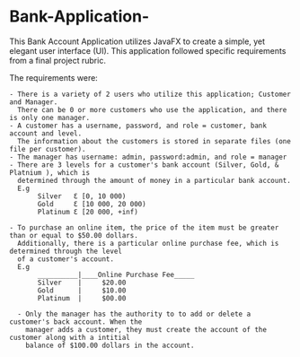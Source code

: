 # Bank-Application-
This Bank Account Application utilizes JavaFX to create a simple, yet elegant user interface (UI). This application followed specific 
requirements from a final project rubric. 

The requirements were:

    - There is a variety of 2 users who utilize this application; Customer and Manager. 
      There can be 0 or more customers who use the application, and there is only one manager.
    - A customer has a username, password, and role = customer, bank account and level. 
      The information about the customers is stored in separate files (one file per customer). 
    - The manager has username: admin, password:admin, and role = manager
    - There are 3 levels for a customer's bank account (Silver, Gold, & Platnium ), which is 
      determined through the amount of money in a particular bank account. 
      E.g       
           Silver   Ɛ [0, 10 000)
           Gold     Ɛ [10 000, 20 000)
           Platinum Ɛ [20 000, +inf) 
  
    - To purchase an online item, the price of the item must be greater than or equal to $50.00 dollars. 
      Additionally, there is a particular online purchase fee, which is determined through the level 
      of a customer's account. 
      E.g       
           __________|____Online Purchase Fee_____
           Silver    |     $20.00
           Gold      |     $10.00
           Platinum  |     $00.00    
           
      - Only the manager has the authority to to add or delete a customer's back account. When the 
        manager adds a customer, they must create the account of the customer along with a intitial 
        balance of $100.00 dollars in the account. 
      
